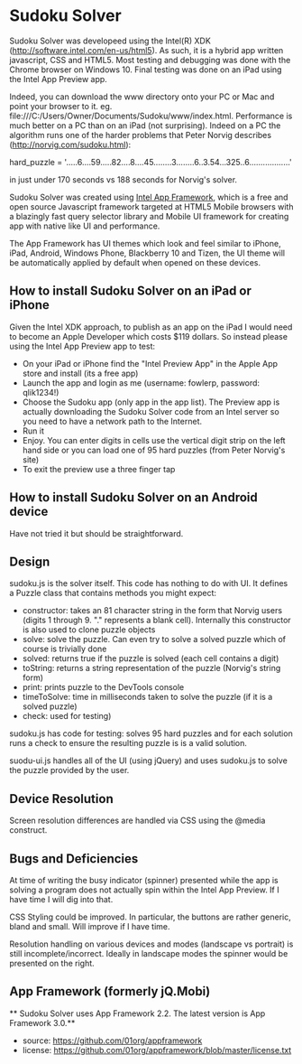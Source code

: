 Sudoku Solver
=============

Sudoku Solver was developeed using the Intel(R) XDK (http://software.intel.com/en-us/html5). As such, it is a hybrid app written javascript, CSS and HTML5.
Most testing and debugging was done with the Chrome browser on Windows 10. Final testing was done on an iPad using the Intel App Preview app.

Indeed, you can download the www directory onto your PC or Mac and point your browser to it. eg. file:///C:/Users/Owner/Documents/Sudoku/www/index.html.
Performance is much better on a PC than on an iPad (not surprising). Indeed on a PC the algorithm runs one of the harder problems that 
Peter Norvig describes (http://norvig.com/sudoku.html):

hard_puzzle = '.....6....59.....82....8....45........3........6..3.54...325..6..................'

in just under 170 seconds vs 188 seconds for Norvig's solver.

Sudoku Solver was created using [Intel App Framework](https://github.com/01org/appframework), which is a free and open source Javascript framework targeted at 
HTML5 Mobile browsers with a blazingly fast query selector library and Mobile UI framework for creating app with native like UI and performance.

The App Framework has UI themes which look and feel similar to iPhone, iPad, Android, Windows Phone, Blackberry 10 and Tizen, the UI theme will be 
automatically applied by default when opened on these devices. 

How to install Sudoku Solver on an iPad or iPhone
-------------------------------------------------
 
Given the Intel XDK approach, to publish as an app on the iPad I would need to become an Apple Developer which costs $119 dollars. So instead please using the
Intel App Preview app to test:

- On your iPad or iPhone find the "Intel Preview App" in the Apple App store and install (its a free app)
- Launch the app and login as me (username: fowlerp, password: qlik1234!)
- Choose the Sudoku app (only app in the app list). The Preview app is actually downloading the Sudoku Solver code from an Intel server so you need to have a network path to the Internet.
- Run it 
- Enjoy. You can enter digits in cells use the vertical digit strip on the left hand side or you can load one of 95 hard puzzles (from Peter Norvig's site)
- To exit the preview use a three finger tap

How to install Sudoku Solver on an Android device
-------------------------------------------------

Have not tried it but should be straightforward.

Design
------

sudoku.js is the solver itself. This code has nothing to do with UI. It defines a Puzzle class that contains methods you might expect: 

- constructor: takes an 81 character string in the form that Norvig users (digits 1 through 9. "." represents a blank cell). Internally this constructor is also used to clone puzzle objects
- solve: solve the puzzle. Can even try to solve a solved puzzle which of course is trivially done
- solved: returns true if the puzzle is solved (each cell contains a digit)
- toString: returns a string representation of the puzzle (Norvig's string form)
- print: prints puzzle to the DevTools console
- timeToSolve: time in milliseconds taken to solve the puzzle (if it is a solved puzzle) 
- check: used for testing)

sudoku.js has code for testing: solves 95 hard puzzles and for each solution runs a check to ensure the resulting puzzle is
is a valid solution.

suodu-ui.js handles all of the UI (using jQuery) and uses sudoku.js to solve the puzzle provided by the user.

Device Resolution
-----------------

Screen resolution differences are handled via CSS using the @media construct.

Bugs and Deficiencies
---------------------

At time of writing the busy indicator (spinner) presented while the app is solving a program does not actually spin within the Intel App Preview. If I have
time I will dig into that. 

CSS Styling could be improved. In particular, the buttons are rather generic, bland and small. Will improve if I have time.

Resolution handling on various devices and modes (landscape vs portrait) is still incomplete/incorrect. Ideally in landscape modes
the spinner would be presented on the right.

App Framework (formerly jQ.Mobi)
-----------------------------------------------------------------------------
** Sudoku Solver uses App Framework 2.2. The latest version is App Framework 3.0.**

* source:  https://github.com/01org/appframework
* license: https://github.com/01org/appframework/blob/master/license.txt

